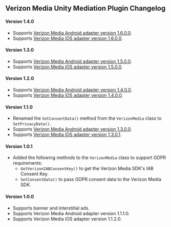 ## Verizon Media Unity Mediation Plugin Changelog

#### Version 1.4.0
- Supports [Verizon Media Android adapter version 1.6.0.0](https://github.com/googleads/googleads-mobile-android-mediation/blob/master/ThirdPartyAdapters/verizonmedia/CHANGELOG.md#version-1600).
- Supports [Verizon Media iOS adapter version 1.6.0.0](https://github.com/googleads/googleads-mobile-ios-mediation/blob/master/adapters/VerizonMedia/CHANGELOG.md#version-1600).

#### Version 1.3.0
- Supports [Verizon Media Android adapter version 1.5.0.0](https://github.com/googleads/googleads-mobile-android-mediation/blob/master/ThirdPartyAdapters/verizonmedia/CHANGELOG.md#version-1500).
- Supports [Verizon Media iOS adapter version 1.5.0.0](https://github.com/googleads/googleads-mobile-ios-mediation/blob/master/adapters/VerizonMedia/CHANGELOG.md#version-1500).

#### Version 1.2.0
- Supports [Verizon Media Android adapter version 1.4.0.0](https://github.com/googleads/googleads-mobile-android-mediation/blob/master/ThirdPartyAdapters/verizonmedia/CHANGELOG.md#version-1400).
- Supports [Verizon Media iOS adapter version 1.4.0.0](https://github.com/googleads/googleads-mobile-ios-mediation/blob/master/adapters/VerizonMedia/CHANGELOG.md#version-1400).

#### Version 1.1.0
- Renamed the `SetConsentData()` method from the `VerizonMedia` class to `SetPrivacyData()`.
- Supports [Verizon Media Android adapter version 1.3.0.0](https://github.com/googleads/googleads-mobile-android-mediation/blob/master/ThirdPartyAdapters/verizonmedia/CHANGELOG.md#version-1300).
- Supports [Verizon Media iOS adapter version 1.3.0.1](https://github.com/googleads/googleads-mobile-ios-mediation/blob/master/adapters/VerizonMedia/CHANGELOG.md#version-1301).

#### Version 1.0.1
- Added the following methods to the `VerizonMedia` class to support GDPR requirements:
  * `GetVerizonIABConsentKey()` to get the Verizon Media SDK's IAB Consent Key.
  * `SetConsentData()` to pass GDPR consent data to the Verizon Media SDK.

#### Version 1.0.0
- Supports banner and interstitial ads.
- Supports Verizon Media Android adapter version 1.1.1.0.
- Supports Verizon Media iOS adapter version 1.1.2.0.
